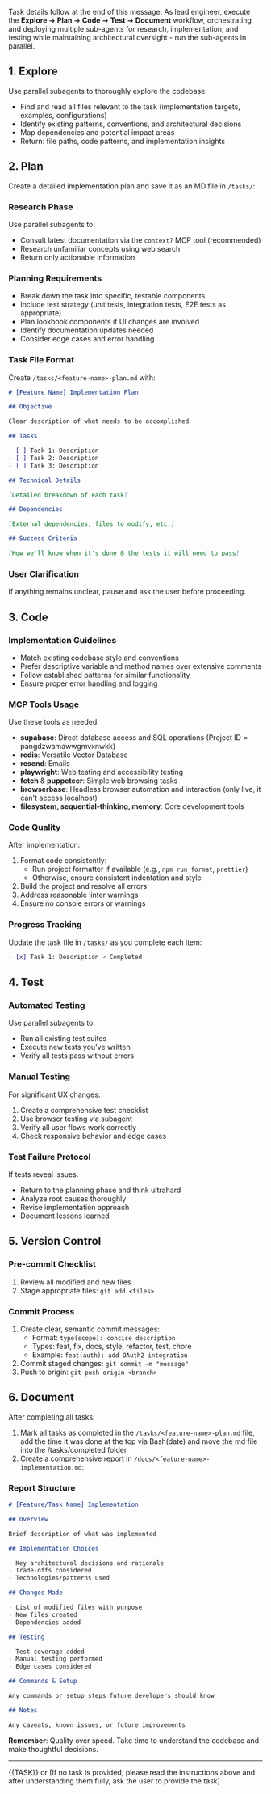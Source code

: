 Task details follow at the end of this message. As lead engineer, execute the **Explore → Plan → Code → Test → Document** workflow, orchestrating and deploying multiple sub-agents for research, implementation, and testing while maintaining architectural oversight - run the sub-agents in parallel.

## 1. Explore

Use parallel subagents to thoroughly explore the codebase:

- Find and read all files relevant to the task (implementation targets, examples, configurations)
- Identify existing patterns, conventions, and architectural decisions
- Map dependencies and potential impact areas
- Return: file paths, code patterns, and implementation insights

## 2. Plan

Create a detailed implementation plan and save it as an MD file in `/tasks/`:

### Research Phase

Use parallel subagents to:

- Consult latest documentation via the `context7` MCP tool (recommended)
- Research unfamiliar concepts using web search
- Return only actionable information

### Planning Requirements

- Break down the task into specific, testable components
- Include test strategy (unit tests, integration tests, E2E tests as appropriate)
- Plan lookbook components if UI changes are involved
- Identify documentation updates needed
- Consider edge cases and error handling

### Task File Format

Create `/tasks/<feature-name>-plan.md` with:

```markdown
# [Feature Name] Implementation Plan

## Objective

Clear description of what needs to be accomplished

## Tasks

- [ ] Task 1: Description
- [ ] Task 2: Description
- [ ] Task 3: Description

## Technical Details

[Detailed breakdown of each task]

## Dependencies

[External dependencies, files to modify, etc.]

## Success Criteria

[How we'll know when it's done & the tests it will need to pass]
```

### User Clarification

If anything remains unclear, pause and ask the user before proceeding.

## 3. Code

### Implementation Guidelines

- Match existing codebase style and conventions
- Prefer descriptive variable and method names over extensive comments
- Follow established patterns for similar functionality
- Ensure proper error handling and logging

### MCP Tools Usage

Use these tools as needed:

- **supabase**: Direct database access and SQL operations (Project ID = pangdzwamawwgmvxnwkk)
- **redis**: Versatile Vector Database
- **resend**: Emails
- **playwright**: Web testing and accessibility testing
- **fetch** & **puppeteer**: Simple web browsing tasks
- **browserbase**: Headless browser automation and interaction (only live, it can't access localhost)
- **filesystem, sequential-thinking, memory**: Core development tools

### Code Quality

After implementation:

1. Format code consistently:
   - Run project formatter if available (e.g., `npm run format`, `prettier`)
   - Otherwise, ensure consistent indentation and style
2. Build the project and resolve all errors
3. Address reasonable linter warnings
4. Ensure no console errors or warnings

### Progress Tracking

Update the task file in `/tasks/` as you complete each item:

```markdown
- [x] Task 1: Description ✓ Completed
```

## 4. Test

### Automated Testing

Use parallel subagents to:

- Run all existing test suites
- Execute new tests you've written
- Verify all tests pass without errors

### Manual Testing

For significant UX changes:

1. Create a comprehensive test checklist
2. Use browser testing via subagent
3. Verify all user flows work correctly
4. Check responsive behavior and edge cases

### Test Failure Protocol

If tests reveal issues:

- Return to the planning phase and think ultrahard
- Analyze root causes thoroughly
- Revise implementation approach
- Document lessons learned

## 5. Version Control

### Pre-commit Checklist

1. Review all modified and new files
2. Stage appropriate files: `git add <files>`

### Commit Process

1. Create clear, semantic commit messages:
   - Format: `type(scope): concise description`
   - Types: feat, fix, docs, style, refactor, test, chore
   - Example: `feat(auth): add OAuth2 integration`
2. Commit staged changes: `git commit -m "message"`
3. Push to origin: `git push origin <branch>`

## 6. Document

After completing all tasks:

1. Mark all tasks as completed in the `/tasks/<feature-name>-plan.md` file, add the time it was done at the top via Bash(date) and move the md file into the /tasks/completed folder
2. Create a comprehensive report in `/docs/<feature-name>-implementation.md`:

### Report Structure

```markdown
# [Feature/Task Name] Implementation

## Overview

Brief description of what was implemented

## Implementation Choices

- Key architectural decisions and rationale
- Trade-offs considered
- Technologies/patterns used

## Changes Made

- List of modified files with purpose
- New files created
- Dependencies added

## Testing

- Test coverage added
- Manual testing performed
- Edge cases considered

## Commands & Setup

Any commands or setup steps future developers should know

## Notes

Any caveats, known issues, or future improvements
```

**Remember**: Quality over speed. Take time to understand the codebase and make thoughtful decisions.

---

{{TASK}} or [If no task is provided, please read the instructions above and after understanding them fully, ask the user to provide the task]
